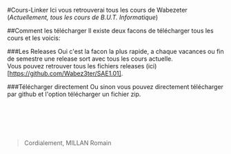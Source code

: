 #Cours-Linker
 Ici vous retrouverai tous les cours de Wabezeter (*Actuellement, tous les cours de B.U.T. Informatique*)


 ##Comment les télécharger
 Il existe deux facons de télécharger tous les cours et les voicis:

 ###Les Releases
 Oui c'est la facon la plus rapide, a chaque vacances ou fin de semestre une release sort avec tous les cours actuelle.<br/>
 Vous pouvez retrouver tous les fichiers releases (ici)[https://github.com/Wabez3ter/SAE1.01].

 ###Télécharger directement
 Ou sinon vous pouvez directement télécharger par github et l'option télécharger un fichier zip.



<br/><br/><br/><br/>
> Cordialement, MILLAN Romain